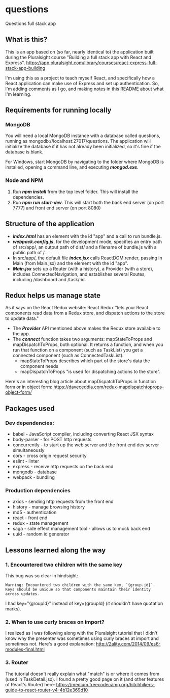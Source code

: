 # questions
Questions full stack app

## What is this?
This is an app based on (so far, nearly identical to) the application built during the Pluralsight course 
"Building a full stack app with React and Express". 
https://app.pluralsight.com/library/courses/react-express-full-stack-app-building

I'm using this as a project to teach myself React, and specifically how a React application can make use of Express and set up authentication. So, I'm adding comments as I go, and making notes in this README about what I'm learning. 

## Requirements for running locally

### MongoDB

You will need a local MongoDB instance with a database called questions, running as mongodb://localhost:27017/questions. The application will initialize the database if it has not already been initialized, so it's fine if the database is blank.

For Windows, start MongoDB by navigating to the folder where MongoDB is installed, opening a command line, and executing ***mongod.exe***. 

### Node and NPM

1. Run ***npm install*** from the top level folder. This will install the dependencies. 
2. Run ***npm run start-dev***. This will start both the back end server (on port 7777) and front end server (on port 8080)

## Structure of the application

* ***index.html*** has an element with the id "app" and a call to run bundle.js.
* ***webpack.config.js***, for the development mode, specifies an entry path of src/app/, an output path of dist/ and a filename of bundle.js with a public path of /.
* In src/app/, the default file ***index.jsx*** calls ReactDOM.render, passing in Main (from Main.jsx) and the element with the id "app".
* ***Main.jsx*** sets up a Router (with a history), a Provider (with a store), includes ConnectedNavigation, and establishes several Routes, including /dashboard and /task/:id.

## Redux helps us manage state
As it says on the React Redux website: React Redux "lets your React components read data from a Redux store, and dispatch actions to the store to update data."

* The ***Provider*** API mentioned above makes the Redux store available to the app.
* The ***connect*** function takes two arguments: mapStateToProps and mapDispatchToProps, both optional. It returns a function, and when you run that function on a component (such as TaskList) you get a connected component (such as ConnectedTaskList).
  * mapStateToProps describes which part of the store's data the component needs
  * mapDispatchToProps "is used for dispatching actions to the store". 

Here's an interesting blog article about mapDispatchToProps in function form or in object form: https://daveceddia.com/redux-mapdispatchtoprops-object-form/

## Packages used

### Dev dependencies:
 * babel - JavaScript compiler, including converting React JSX syntax
 * body-parser - for POST http requests
 * concurrently - to start up the web server and the front end dev server simultaneously
 * cors - cross origin request security
 * eslint - linter
 * express - receive http requests on the back end
 * mongodb - database
 * webpack - bundling

### Production dependencies
 * axios - sending http requests from the front end
 * history - manage browsing history
 * md5 - authentication
 * react - front end
 * redux - state management
 * saga - side effect management tool - allows us to mock back end
 * uuid - random id generator

## Lessons learned along the way
### 1. Encountered two children with the same key

This bug was so clear in hindsight:

    Warning: Encountered two children with the same key, `{group.id}`. Keys should be unique so that components maintain their identity across updates.

I had key="{groupId}" instead of key={groupId} (it shouldn't have quotation marks). 

### 2. When to use curly braces on import?

I realized as I was following along with the Pluralsight tutorial that I didn't know why the presenter was sometimes using curly braces at import and sometimes not. Here's a good explanation: http://2ality.com/2014/09/es6-modules-final.html

### 3. Router

The tutorial doesn't really explain what "match" is or where it comes from (used in TaskDetail.jsx). I found a pretty good page on it (and other features of React's Router) here:
https://medium.freecodecamp.org/hitchhikers-guide-to-react-router-v4-4b12e369d10

